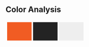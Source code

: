 ## Color Analysis

<table style="border-spacing: 4px; border-collapse: separate">
<tbody><tr>
<td style="height: 50px; width: 50px; background-color: #f15c23">
</td><td style="height: 50px; width: 50px; background-color: #232323">
</td><td style="height: 50px; width: 50px; background-color: #eee">
</td></tr>
</tbody></table>

